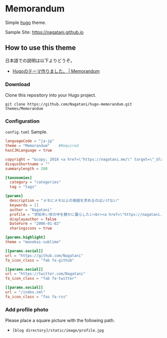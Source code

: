 # Memorandum

Simple [hugo](https://gohugo.io/) theme.

Sample Site: https://nagatani.github.io

## How to use this theme

日本語での説明は以下よりどうぞ。
- <a href="https://nagatani.github.io/posts/hugo-theme-created/" target="_blank">Hugoのテーマ作りました。 | Memorandum</a>

### Download

Clone this repository into your Hugo project.

```
git clone https://github.com/Nagatani/hugo-memorandum.git themes/Memorandum
```

### Configuration
`config.toml` Sample.
```toml
languageCode = "ja-jp"
theme = "Memorandum"    #Required
hasCJKLanguage = true

copyright = "&copy; 2018 <a href=\"https://nagatani.me/\" target=\"_blank\">Nagatani</a>"
disqusShortname = ""
summarylength = 200

[taxonomies]
  category = "categories"
  tag = "tags"

[params]
  description = "メモにメモ以上の価値を求めるのはいけない"
  keywords = []
  author = "Nagatani"
  profile = "世知辛い世の中を静かに暮らしたい<br><a href=\"https://nagatani.me/\" target=\"_blank\">https://nagatani.me/</a>"
  displayauthor = false
  DateForm = "2006-01-02"
  sharingicons = true

[params.highlight]
theme = "monokai-sublime"

[[params.social]]
url = "https://github.com/Nagatani"
fa_icon_class = "fab fa-github"

[[params.social]]
url = "https://twitter.com/Nagatani"
fa_icon_class = "fab fa-twitter"

[[params.social]]
url = "/index.xml"
fa_icon_class = "fas fa-rss"
```

### Add profile photo
Please place a square picture with the following path.
- `[blog directory]/static/image/profile.jpg`
